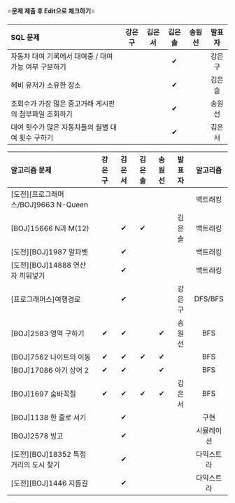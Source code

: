 ⭐**문제 제출 후 Edit으로 체크하기**⭐

|SQL 문제                                               |강은구|김은서|김은솔|송원선|발표자|
|:------------------------------------------------------|:----:|:----:|:----:|:----:|:-----:|
|자동차 대여 기록에서 대여중 / 대여 가능 여부 구분하기   |      |      |    ✔  |      | 강은구 |
|헤비 유저가 소유한 장소                                |      |      |  ✔      |      | 김은솔 |
|조회수가 가장 많은 중고거래 게시판의 첨부파일 조회하기  |      |      |   ✔     |      | 송원선 |
|대여 횟수가 많은 자동차들의 월별 대여 횟수 구하기       |      |      |  ✔      |      | 김은서 |

|알고리즘 문제                              |강은구|김은서|김은솔|송원선|발표자|알고리즘|
|:------------------------------------------|:----:|:----:|:----:|:----:|:----:|:------:|
|[도전][프로그래머스/BOJ]9663 N-Queen       |      |      |      |      |      |백트래킹|
|[BOJ]15666 N과 M(12)                      |      |  ✔   |   ✔ |      | 김은솔|백트래킹|
|[도전][BOJ]1987 알파벳                     |      | ✔   |      |      |      |백트래킹|
|[도전][BOJ]14888 연산자 끼워넣기           |      |  ✔  |      |      |      |백트래킹|
|[프로그래머스]여행경로                     |      |  ✔  |      |      | 강은구| DFS/BFS |
|[BOJ]2583 영역 구하기                      |  ✔  |  ✔  |      |   ✔   | 송원선| BFS |
|[BOJ]7562 나이트의 이동                    |  ✔  |  ✔  |   ✔  |   ✔  |      | BFS |
|[BOJ]17086 아기 상어 2                     |  ✔  |  ✔  |     |  ✔    |      | BFS |
|[BOJ]1697 숨바꼭질                         |  ✔  |  ✔  |  ✔   |  ✔    | 김은서| BFS |
|[BOJ]1138 한 줄로 서기                     |      |  ✔  |      |      |      | 구현 |
|[BOJ]2578 빙고                             |      |  ✔  |      |      |      | 시뮬레이션 |
|[도전][BOJ]18352 특정 거리의 도시 찾기       |      |  ✔  |      |      |      | 다익스트라 |
|[도전][BOJ]1446 지름길                      |      |  ✔  |      |      |      | 다익스트라 |
